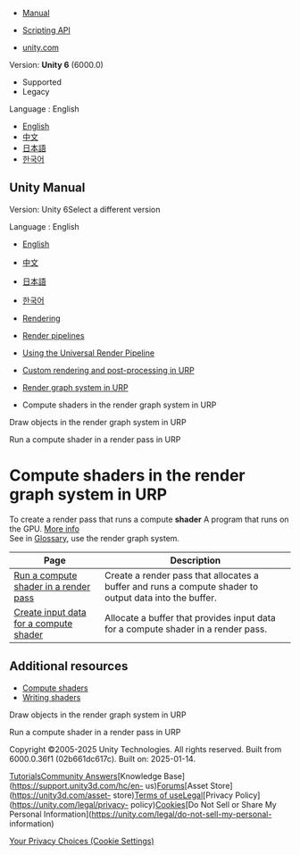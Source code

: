 [](https://docs.unity3d.com)

  * [Manual](../Manual/index.html)
  * [Scripting API](../ScriptReference/index.html)

  * [unity.com](https://unity.com/)

Version: **Unity 6** (6000.0)

  * Supported
  * Legacy

Language : English

  * [English](/Manual/urp/render-graph-compute-shader.html)
  * [中文](/cn/current/Manual/urp/render-graph-compute-shader.html)
  * [日本語](/ja/current/Manual/urp/render-graph-compute-shader.html)
  * [한국어](/kr/current/Manual/urp/render-graph-compute-shader.html)

[](https://docs.unity3d.com)

## Unity Manual

Version: Unity 6Select a different version

Language : English

  * [English](/Manual/urp/render-graph-compute-shader.html)
  * [中文](/cn/current/Manual/urp/render-graph-compute-shader.html)
  * [日本語](/ja/current/Manual/urp/render-graph-compute-shader.html)
  * [한국어](/kr/current/Manual/urp/render-graph-compute-shader.html)

  * [Rendering](../rendering-and-post-processing.html)
  * [Render pipelines](../render-pipelines.html)
  * [Using the Universal Render Pipeline](../universal-render-pipeline.html)
  * [Custom rendering and post-processing in URP](../urp/customizing-urp.html)
  * [Render graph system in URP](../urp/render-graph.html)
  * Compute shaders in the render graph system in URP

[](../urp/render-graph-draw-objects-in-a-pass.html)

Draw objects in the render graph system in URP

[](../urp/render-graph-compute-shader-run.html)

Run a compute shader in a render pass in URP

# Compute shaders in the render graph system in URP

To create a render pass that runs a compute **shader** A program that runs on
the GPU. [More info](../Shaders.html)  
See in [Glossary](../Glossary.html#Shader), use the render graph system.

Page | Description  
---|---  
[Run a compute shader in a render pass](render-graph-compute-shader-run.html) | Create a render pass that allocates a buffer and runs a compute shader to output data into the buffer.  
[Create input data for a compute shader](render-graph-compute-shader-input.html) | Allocate a buffer that provides input data for a compute shader in a render pass.  
  
## Additional resources

  * [Compute shaders](https://docs.unity3d.com/6000.0/Documentation/Manual/class-ComputeShader.html)
  * [Writing shaders](https://docs.unity3d.com/6000.0/Documentation/Manual/shader-writing.html)

[](../urp/render-graph-draw-objects-in-a-pass.html)

Draw objects in the render graph system in URP

[](../urp/render-graph-compute-shader-run.html)

Run a compute shader in a render pass in URP

Copyright ©2005-2025 Unity Technologies. All rights reserved. Built from
6000.0.36f1 (02b661dc617c). Built on: 2025-01-14.

[Tutorials](https://learn.unity.com/)[Community
Answers](https://answers.unity3d.com)[Knowledge
Base](https://support.unity3d.com/hc/en-
us)[Forums](https://forum.unity3d.com)[Asset Store](https://unity3d.com/asset-
store)[Terms of
use](https://docs.unity3d.com/Manual/TermsOfUse.html)[Legal](https://unity.com/legal)[Privacy
Policy](https://unity.com/legal/privacy-
policy)[Cookies](https://unity.com/legal/cookie-policy)[Do Not Sell or Share
My Personal Information](https://unity.com/legal/do-not-sell-my-personal-
information)

[Your Privacy Choices (Cookie Settings)](javascript:void\(0\);)

